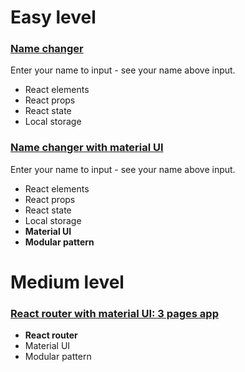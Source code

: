 # Easy level

### [Name changer](https://github.com/liesislukas/ReactJs-boilerplate-and-examples/tree/master/examples/name-changer)

Enter your name to input - see your name above input. 
* React elements
* React props
* React state
* Local storage

### [Name changer with material UI](https://github.com/liesislukas/ReactJs-boilerplate-and-examples/tree/master/examples/name-changer-with-material-ui)

Enter your name to input - see your name above input. 
* React elements
* React props
* React state
* Local storage
* **Material UI**
* **Modular pattern**

# Medium level

### [React router with material UI: 3 pages app](https://github.com/liesislukas/ReactJs-boilerplate-and-examples/tree/master/examples/react-router)

* **React router**
* Material UI
* Modular pattern
